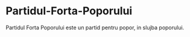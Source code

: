 # Partidul-Forta-Poporului
Partidul Forta Poporului este un partid pentru popor, in slujba poporului.
